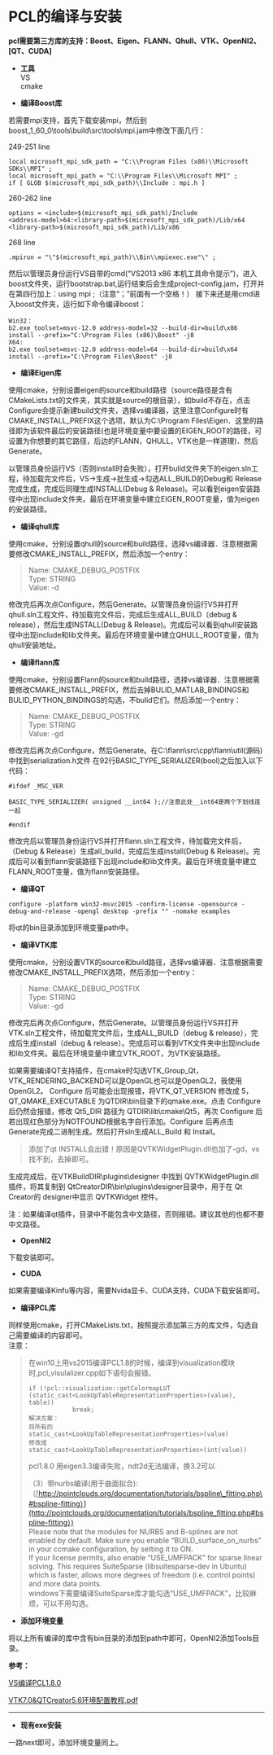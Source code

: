 # PCL的编译与安装

**pcl需要第三方库的支持：Boost、Eigen、FLANN、Qhull、VTK、OpenNI2、\[QT、CUDA\]**

* **工具**  
    VS  
    cmake

* **编译Boost库**

若需要mpi支持，首先下载安装mpi，然后到boost\_1\_60\_0\tools\build\src\tools\mpi.jam中修改下面几行：

249-251 line

```
local microsoft_mpi_sdk_path = "C:\\Program Files (x86)\\Microsoft SDKs\\MPI" ;
local microsoft_mpi_path = "C:\\Program Files\\Microsoft MPI" ;
if [ GLOB $(microsoft_mpi_sdk_path)\\Include : mpi.h ]
```

260-262 line

```
options = <include>$(microsoft_mpi_sdk_path)/Include
<address-model>64:<library-path>$(microsoft_mpi_sdk_path)/Lib/x64
<library-path>$(microsoft_mpi_sdk_path)/Lib/x86
```

268 line

```
.mpirun = "\"$(microsoft_mpi_path)\\Bin\\mpiexec.exe"\" ;
```

然后以管理员身份运行VS自带的cmd\(“VS2013 x86 本机工具命令提示”\)，进入boost文件夹，运行bootstrap.bat,运行结束后会生成project-config.jam，打开并在第四行加上：using mpi ;（注意“；”前面有一个空格！） 接下来还是用cmd进入boost文件夹，运行如下命令编译boost：

```
Win32：
b2.exe toolset=msvc-12.0 address-model=32 --build-dir=build\x86 install --prefix="C:\Program Files (x86)\Boost" -j8
X64:
b2.exe toolset=msvc-12.0 address-model=64 --build-dir=build\x64 install --prefix="C:\Program Files\Boost" -j8
```

* **编译Eigen库**

使用cmake，分别设置eigen的source和build路径（source路径是含有CMakeLists.txt的文件夹，其实就是source的根目录），如build不存在，点击Configure会提示新建build文件夹，选择vs编译器，这里注意Configure时有CMAKE\_INSTALL\_PREFIX这个选项，默认为C:\Program Files\Eigen．这里的路径即为该软件最后的安装路径\(也是环境变量中要设置的EIGEN\_ROOT的路径，可设置为你想要的其它路径，后边的FLANN，QHULL，VTK也是一样道理\)．然后Generate。

以管理员身份运行VS（否则install时会失败），打开bulid文件夹下的eigen.sln工程，待加载完文件后，VS-&gt;生成-&gt;批生成-&gt;勾选ALL\_BUILD的Debug和 Release完成生成，完成后同理生成INSTALL\(Debug & Release\)。可以看到eigen安装路径中出现include文件夹。最后在环境变量中建立EIGEN\_ROOT变量，值为eigen的安装路径。

* **编译qhull库**

使用cmake，分别设置qhull的source和build路径，选择vs编译器．注意根据需要修改CMAKE\_INSTALL\_PREFIX，然后添加一个entry：

> Name: CMAKE\_DEBUG\_POSTFIX  
> Type: STRING  
> Value: -d

修改完后再次点Configure，然后Generate。以管理员身份运行VS并打开qhull.sln工程文件，待加载完文件后，完成后生成ALL\_BUILD（debug & release），然后生成INSTALL\(Debug & Release\)。完成后可以看到qhull安装路径中出现include和lib文件夹。最后在环境变量中建立QHULL\_ROOT变量，值为qhull安装地址。

* **编译flann库**

使用cmake，分别设置Flann的source和build路径，选择vs编译器．注意根据需要修改CMAKE\_INSTALL\_PREFIX，然后去掉BULID\_MATLAB\_BINDINGS和BULID\_PYTHON\_BINDINGS的勾选，不bulid它们。然后添加一个entry：

> Name: CMAKE\_DEBUG\_POSTFIX  
> Type: STRING  
> Value: -gd

修改完后再次点Configure，然后Generate。在C:\flann\src\cpp\flann\util\(源码\)中找到serialization.h文件 在92行BASIC\_TYPE\_SERIALIZER\(bool\)之后加入以下代码：

```
#ifdef _MSC_VER

BASIC_TYPE_SERIALIZER( unsigned __int64 );//注意此处__int64是两个下划线连一起

#endif
```

修改完后以管理员身份运行VS并打开flann.sln工程文件，待加载完文件后，（Debug & Release）生成all\_build，完成后生成install\(Debug & Release\)。完成后可以看到flann安装路径下出现include和lib文件夹。最后在环境变量中建立FLANN\_ROOT变量，值为flann安装路径。

* **编译QT**

```
configure -platform win32-msvc2015 -confirm-license -opensource -debug-and-release -opengl desktop -prefix "" -nomake examples
```

将qt的bin目录添加到环境变量path中。

* **编译VTK库**

使用cmake，分别设置VTK的source和build路径，选择vs编译器．注意根据需要修改CMAKE\_INSTALL\_PREFIX选项，然后添加一个entry：

> Name: CMAKE\_DEBUG\_POSTFIX  
> Type: STRING  
> Value: -gd

修改完后再次点Configure，然后Generate。以管理员身份运行VS并打开VTK.sln工程文件，待加载完文件后，生成ALL\_BUILD（debug & release），完成后生成install（debug & release）。完成后可以看到VTK文件夹中出现include和lib文件夹。最后在环境变量中建立VTK\_ROOT，为VTK安装路径。

如果需要编译QT支持插件，在cmake时勾选VTK\_Group\_Qt，VTK\_RENDERING\_BACKEND可以是OpenGL也可以是OpenGL2，我使用OpenGL2。 Configure 后可能会出现报错，将VTK\_QT\_VERSION 修改成 5，QT\_QMAKE\_EXECUTABLE 为QTDIR\bin目录下的qmake.exe。点击 Configure 后仍然会报错，修改 Qt5\_DIR 路径为 QTDIR\lib\cmake\Qt5，再次 Configure 后若出现红色部分为NOTFOUND根据名字自行添加。Configure 后再点击 Generate完成二进制生成。然后打开sln生成ALL\_Build 和 Install。

> 添加了qt INSTALL会出错！原因是QVTKWidgetPlugin.dll也加了-gd，vs找不到，去掉即可。

生成完成后，在VTKBuildDIR\plugins\designer 中找到 QVTKWidgetPlugin.dll 插件，将其复制到 QtCreatorDIR\bin\plugins\designer目录中，用于在 Qt Creator的 designer中显示 QVTKWidget 控件。

注：如果编译qt插件，目录中不能包含中文路径，否则报错。建议其他的也都不要中文路径。

* **OpenNI2**

下载安装即可。

* **CUDA**

如果需要编译Kinfu等内容，需要Nvida显卡、CUDA支持，CUDA下载安装即可。

* **编译PCL库**

同样使用cmake，打开CMakeLists.txt，按照提示添加第三方的库文件，勾选自己需要编译的内容即可。  
注意：

> 在win10上用vs2015编译PCL1.8的时候，编译到visualization模块时,pcl\_visulalizer.cpp如下语句会报错。
>
> ```
> if (!pcl::visualization::getColormapLUT (static_cast<LookUpTableRepresentationProperties>(value), table))
>             break;
> 解决方案： 
> 将所有的
> static_cast<LookUpTableRepresentationProperties>(value)
> 修改成
> static_cast<LookUpTableRepresentationProperties>(int(value))
> ```
>
> pcl1.8.0 用eigen3.3编译失败，ndt2d无法编译，换3.2可以
>
> （3）带nurbs编译\(用于曲面拟合\):（[http://pointclouds.org/documentation/tutorials/bspline\_fitting.php\#bspline-fitting）](http://pointclouds.org/documentation/tutorials/bspline_fitting.php#bspline-fitting）)  
>     Please note that the modules for NURBS and B-splines are not enabled by default. Make sure you enable “BUILD\_surface\_on\_nurbs” in your ccmake configuration, by setting it to ON.  
>     If your license permits, also enable “USE\_UMFPACK” for sparse linear solving. This requires SuiteSparse \(libsuitesparse-dev in Ubuntu\) which is faster, allows more degrees of freedom \(i.e. control points\) and more data points.  
>     windows下需要编译SuiteSparse库才能勾选“USE\_UMFPACK”，比较麻烦，可以不用勾选。

* **添加环境变量**

将以上所有编译的库中含有bin目录的添加到path中即可，OpenNI2添加Tools目录。

**参考：**

[VS编译PCL1.8.0](http://blog.csdn.net/yzheately/article/details/50938322)

[VTK7.0&QTCreator5.6环境配置教程.pdf](https://wenku.baidu.com/view/ef13a7c94a7302768f9939ad.html)

---

* **现有exe安装**

一路next即可，添加环境变量同上。

